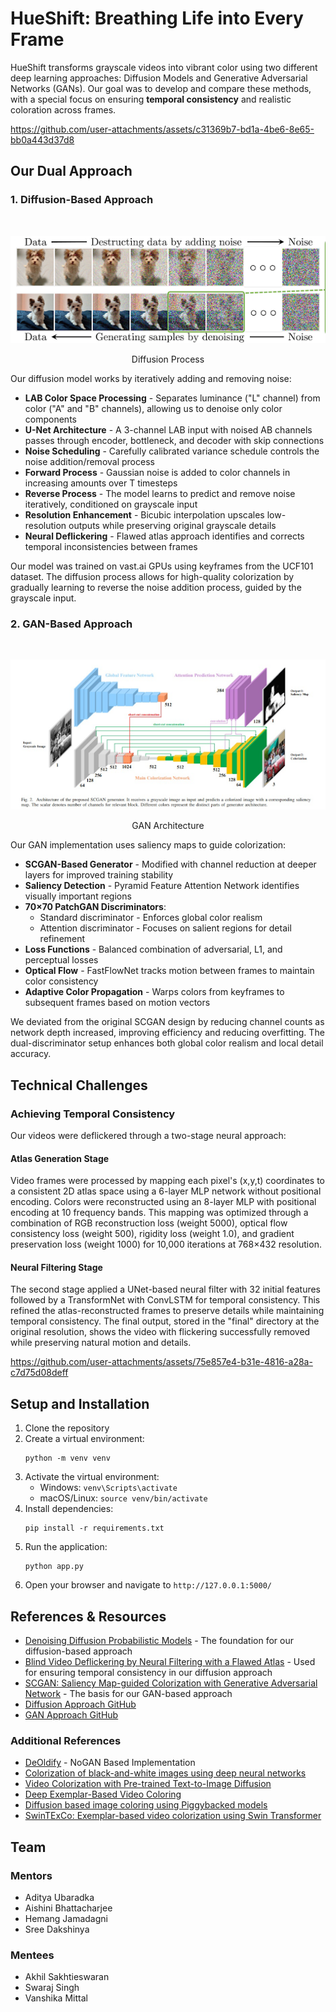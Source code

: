 # HueShift: Breathing Life into Every Frame

HueShift transforms grayscale videos into vibrant color using two different deep learning approaches: Diffusion Models and Generative Adversarial Networks (GANs). Our goal was to develop and compare these methods, with a special focus on ensuring **temporal consistency** and realistic coloration across frames.



https://github.com/user-attachments/assets/c31369b7-bd1a-4be6-8e65-bb0a443d37d8



## Our Dual Approach

### 1. Diffusion-Based Approach
<br>
<p align="center">
    <img src="static/landingpage/diffusion.png" alt="DDPM Process">
    <p align="center">Diffusion Process</p>
</p>

Our diffusion model works by iteratively adding and removing noise:

* **LAB Color Space Processing** - Separates luminance ("L" channel) from color ("A" and "B" channels), allowing us to denoise only color components
* **U-Net Architecture** - A 3-channel LAB input with noised AB channels passes through encoder, bottleneck, and decoder with skip connections
* **Noise Scheduling** - Carefully calibrated variance schedule controls the noise addition/removal process
* **Forward Process** - Gaussian noise is added to color channels in increasing amounts over T timesteps
* **Reverse Process** - The model learns to predict and remove noise iteratively, conditioned on grayscale input
* **Resolution Enhancement** - Bicubic interpolation upscales low-resolution outputs while preserving original grayscale details
* **Neural Deflickering** - Flawed atlas approach identifies and corrects temporal inconsistencies between frames

Our model was trained on vast.ai GPUs using keyframes from the UCF101 dataset. The diffusion process allows for high-quality colorization by gradually learning to reverse the noise addition process, guided by the grayscale input.


### 2. GAN-Based Approach
<br>
<p align="center">
    <img src="static/landingpage/ganarch.png" alt="GAN Architecture">
    <p align="center">GAN Architecture</p>
</p>

Our GAN implementation uses saliency maps to guide colorization:

* **SCGAN-Based Generator** - Modified with channel reduction at deeper layers for improved training stability
* **Saliency Detection** - Pyramid Feature Attention Network identifies visually important regions
* **70×70 PatchGAN Discriminators**:
  * Standard discriminator - Enforces global color realism
  * Attention discriminator - Focuses on salient regions for detail refinement
* **Loss Functions** - Balanced combination of adversarial, L1, and perceptual losses
* **Optical Flow** - FastFlowNet tracks motion between frames to maintain color consistency
* **Adaptive Color Propagation** - Warps colors from keyframes to subsequent frames based on motion vectors

We deviated from the original SCGAN design by reducing channel counts as network depth increased, improving efficiency and reducing overfitting. The dual-discriminator setup enhances both global color realism and local detail accuracy.

## Technical Challenges

### Achieving Temporal Consistency

Our videos were deflickered through a two-stage neural approach:

#### Atlas Generation Stage
Video frames were processed by mapping each pixel's (x,y,t) coordinates to a consistent 2D atlas space using a 6-layer MLP network without positional encoding. Colors were reconstructed using an 8-layer MLP with positional encoding at 10 frequency bands. This mapping was optimized through a combination of RGB reconstruction loss (weight 5000), optical flow consistency loss (weight 500), rigidity loss (weight 1.0), and gradient preservation loss (weight 1000) for 10,000 iterations at 768×432 resolution.

#### Neural Filtering Stage
The second stage applied a UNet-based neural filter with 32 initial features followed by a TransformNet with ConvLSTM for temporal consistency. This refined the atlas-reconstructed frames to preserve details while maintaining temporal consistency. The final output, stored in the "final" directory at the original resolution, shows the video with flickering successfully removed while preserving natural motion and details.


https://github.com/user-attachments/assets/75e857e4-b31e-4816-a28a-c7d75d08deff

## Setup and Installation

1. Clone the repository
2. Create a virtual environment:
   ```
   python -m venv venv
   ```
3. Activate the virtual environment:
   - Windows: `venv\Scripts\activate`
   - macOS/Linux: `source venv/bin/activate`
4. Install dependencies:
   ```
   pip install -r requirements.txt
   ```
5. Run the application:
   ```
   python app.py
   ```
6. Open your browser and navigate to `http://127.0.0.1:5000/`

## References & Resources

* [Denoising Diffusion Probabilistic Models](https://arxiv.org/abs/2006.11239) - The foundation for our diffusion-based approach
* [Blind Video Deflickering by Neural Filtering with a Flawed Atlas](https://arxiv.org/abs/2303.08120) - Used for ensuring temporal consistency in our diffusion approach
* [SCGAN: Saliency Map-guided Colorization with Generative Adversarial Network](https://arxiv.org/abs/2011.05108) - The basis for our GAN-based approach
* [Diffusion Approach GitHub](https://github.com/Kazedaa/Hueshift-Video-Coloring)
* [GAN Approach GitHub](https://github.com/SreeDakshinya/HueShift-Video-Coloring/tree/main)

### Additional References
* [DeOldify](https://github.com/jantic/DeOldify?tab=readme-ov-file#what-is-nogan) - NoGAN Based Implementation
* [Colorization of black-and-white images using deep neural networks](https://core.ac.uk/download/pdf/151072499.pdf)
* [Video Colorization with Pre-trained Text-to-Image Diffusion](https://arxiv.org/pdf/2306.01732v1)
* [Deep Exemplar-Based Video Coloring](https://arxiv.org/pdf/1906.09909v1)
* [Diffusion based image coloring using Piggybacked models](https://arxiv.org/pdf/2304.11105)
* [SwinTExCo: Exemplar-based video colorization using Swin Transformer](https://www.sciencedirect.com/science/article/pii/S0957417424023042)

## Team

### Mentors
- Aditya Ubaradka
- Aishini Bhattacharjee
- Hemang Jamadagni
- Sree Dakshinya

### Mentees
- Akhil Sakhtieswaran
- Swaraj Singh
- Vanshika Mittal

